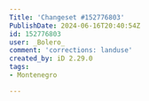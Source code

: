 ```yaml
---
Title: 'Changeset #152776803'
PublishDate: 2024-06-16T20:40:54Z
id: 152776803
user: _Bolero_
comment: 'corrections: landuse'
created_by: iD 2.29.0
tags:
- Montenegro

---
```

